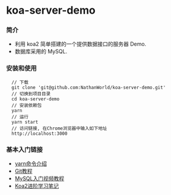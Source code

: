 # koa-server-demo

### 简介
  + 利用 koa2 简单搭建的一个提供数据接口的服务器 Demo.
  + 数据库采用的 MySQL.

### 安装和使用
```
  // 下载
  git clone 'git@github.com:NathanWorld/koa-server-demo.git'
  // 切换到项目目录
  cd koa-server-demo
  // 安装依赖包
  yarn 
  // 运行
  yarn start
  // 访问链接, 在Chrome浏览器中输入如下地址
  http://localhost:3000
```

### 基本入门链接 
  + [yarn命令介绍](https://yarnpkg.com/zh-Hans/docs/cli/)
  + [Git教程](https://www.liaoxuefeng.com/wiki/0013739516305929606dd18361248578c67b8067c8c017b000) 
  + [MySQL入门视频教程](https://www.imooc.com/learn/122)
  + [Koa2进阶学习笔记](https://chenshenhai.github.io/koa2-note/)